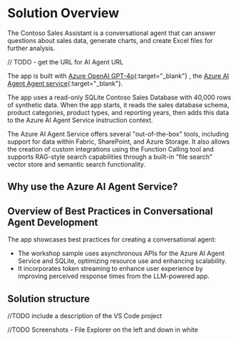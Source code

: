 # Solution Overview

The Contoso Sales Assistant is a conversational agent that can answer questions about sales data, generate charts, and create Excel files for further analysis.

// TODO - get the URL for AI Agent URL

The app is built with [Azure OpenAI GPT-4o](https://learn.microsoft.com/azure/ai-services/openai/concepts/models){:target="_blank"} , the [Azure AI Agent Agent service](https://learn.microsoft.com/azure/ai-services/openai/concepts/assistants){:target="_blank"}.

The app uses a read-only SQLite Contoso Sales Database with 40,000 rows of synthetic data. When the app starts, it reads the sales database schema, product categories, product types, and reporting years, then adds this data to the Azure AI Agent Service instruction context.

The Azure AI Agent Service offers several "out-of-the-box" tools, including support for data within Fabric, SharePoint, and Azure Storage. It also allows the creation of custom integrations using the Function Calling tool and supports RAG-style search capabilities through a built-in "file search" vector store and semantic search functionality.

## Why use the Azure AI Agent Service?

## Overview of Best Practices in Conversational Agent Development

The app showcases best practices for creating a conversational agent:

- The workshop sample uses asynchronous APIs for the Azure AI Agent Service and SQLite, optimizing resource use and enhancing scalability.
- It incorporates token streaming to enhance user experience by improving perceived response times from the LLM-powered app.

## Solution structure

//TODO include a description of the VS Code project

//TODO Screenshots - File Explorer on the left and down in white

